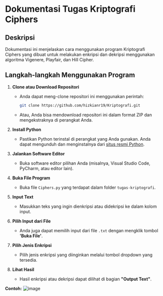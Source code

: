 # Dokumentasi Tugas Kriptografi Ciphers

## Deskripsi
Dokumentasi ini menjelaskan cara menggunakan program Kriptografi Ciphers yang dibuat untuk melakukan enkripsi dan dekripsi menggunakan algoritma Vigenere, Playfair, dan Hill Cipher.

## Langkah-langkah Menggunakan Program

1. **Clone atau Download Repositori**
   - Anda dapat meng-clone repositori ini menggunakan perintah:
     ```bash
     git clone https://github.com/hizkianr19/Kriptografi.git
     ```
   - Atau, Anda bisa mendownload repositori ini dalam format ZIP dan mengekstraknya di perangkat Anda.

2. **Install Python**
   - Pastikan Python terinstal di perangkat yang Anda gunakan. Anda dapat mengunduh dan menginstalnya dari [situs resmi Python](https://www.python.org/downloads/).

3. **Jalankan Software Editor**
   - Buka software editor pilihan Anda (misalnya, Visual Studio Code, PyCharm, atau editor lain).

4. **Buka File Program**
   - Buka file `Ciphers.py` yang terdapat dalam folder `tugas-kriptografi`.

5. **Input Text**
   - Masukkan teks yang ingin dienkripsi atau didekripsi ke dalam kolom input.

6. **Pilih Input dari File**
   - Anda juga dapat memilih input dari file `.txt` dengan mengklik tombol **'Buka File'**.

7. **Pilih Jenis Enkripsi**
   - Pilih jenis enkripsi yang diinginkan melalui tombol dropdown yang tersedia.

8. **Lihat Hasil**
   - Hasil enkripsi atau dekripsi dapat dilihat di bagian **"Output Text"**.
  
 **Contoh:**
   ![image](https://github.com/user-attachments/assets/97a5f706-7b6a-4044-a235-5ec438cc0ece)


